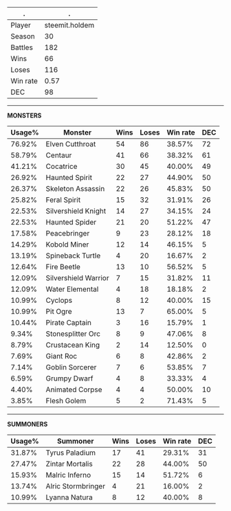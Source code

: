.|.
|-|-
Player|steemit.holdem
Season|30
Battles|182
Wins|66
Loses|116
Win rate|0.57
DEC|98

---
**MONSTERS**

Usage%|Monster|Wins|Loses|Win rate|DEC|
-|-|-|-|-|-|
76.92%|Elven Cutthroat|54|86|38.57%|72|
58.79%|Centaur|41|66|38.32%|61|
41.21%|Cocatrice|30|45|40.00%|49|
26.92%|Haunted Spirit|22|27|44.90%|50|
26.37%|Skeleton Assassin|22|26|45.83%|50|
25.82%|Feral Spirit|15|32|31.91%|26|
22.53%|Silvershield Knight|14|27|34.15%|24|
22.53%|Haunted Spider|21|20|51.22%|47|
17.58%|Peacebringer|9|23|28.12%|18|
14.29%|Kobold Miner|12|14|46.15%|5|
13.19%|Spineback Turtle|4|20|16.67%|2|
12.64%|Fire Beetle|13|10|56.52%|5|
12.09%|Silvershield Warrior|7|15|31.82%|11|
12.09%|Water Elemental|4|18|18.18%|2|
10.99%|Cyclops|8|12|40.00%|15|
10.99%|Pit Ogre|13|7|65.00%|5|
10.44%|Pirate Captain|3|16|15.79%|1|
9.34%|Stonesplitter Orc|8|9|47.06%|8|
8.79%|Crustacean King|2|14|12.50%|0|
7.69%|Giant Roc|6|8|42.86%|2|
7.14%|Goblin Sorcerer|7|6|53.85%|7|
6.59%|Grumpy Dwarf|4|8|33.33%|4|
4.40%|Animated Corpse|4|4|50.00%|10|
3.85%|Flesh Golem|5|2|71.43%|5|

---
**SUMMONERS**

Usage%|Summoner|Wins|Loses|Win rate|DEC|
-|-|-|-|-|-|
31.87%|Tyrus Paladium|17|41|29.31%|31|
27.47%|Zintar Mortalis|22|28|44.00%|50|
15.93%|Malric Inferno|15|14|51.72%|6|
13.74%|Alric Stormbringer|4|21|16.00%|2|
10.99%|Lyanna Natura|8|12|40.00%|8|
